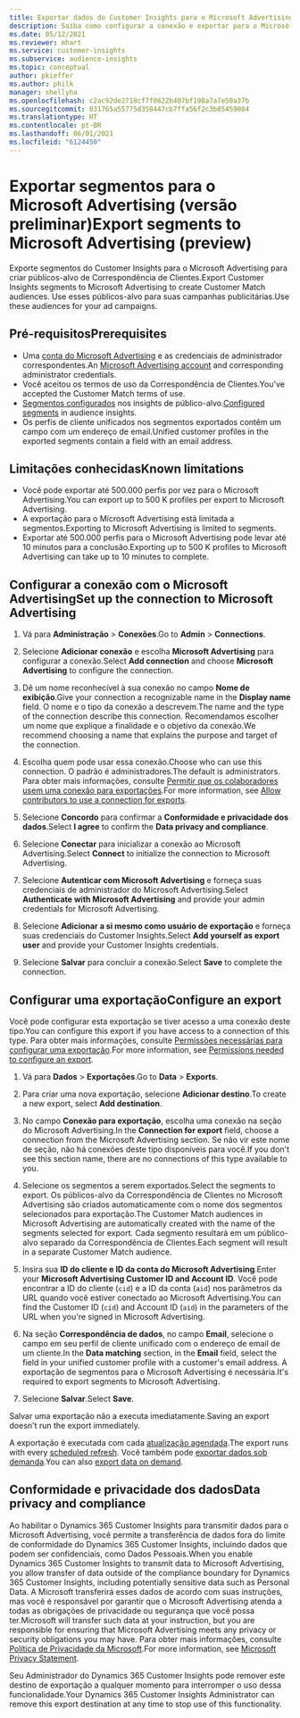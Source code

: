 ```yaml
---
title: Exportar dados do Customer Insights para o Microsoft Advertising
description: Saiba como configurar a conexão e exportar para o Microsoft Advertising.
ms.date: 05/12/2021
ms.reviewer: mhart
ms.service: customer-insights
ms.subservice: audience-insights
ms.topic: conceptual
author: pkieffer
ms.author: philk
manager: shellyha
ms.openlocfilehash: c2ac92de2718cf7f0622b407bf198a7a7e50a37b
ms.sourcegitcommit: 831765a55775d358447cb7ffa56f2c3b85459084
ms.translationtype: HT
ms.contentlocale: pt-BR
ms.lasthandoff: 06/01/2021
ms.locfileid: "6124450"
---
```

# <a name="export-segments-to-microsoft-advertising-preview"></a><span data-ttu-id="1b0da-103">Exportar segmentos para o Microsoft Advertising (versão preliminar)</span><span class="sxs-lookup"><span data-stu-id="1b0da-103">Export segments to Microsoft Advertising (preview)</span></span>

<span data-ttu-id="1b0da-104">Exporte segmentos do Customer Insights para o Microsoft Advertising para criar públicos-alvo de Correspondência de Clientes.</span><span class="sxs-lookup"><span data-stu-id="1b0da-104">Export Customer Insights segments to Microsoft Advertising to create Customer Match audiences.</span></span> <span data-ttu-id="1b0da-105">Use esses públicos-alvo para suas campanhas publicitárias.</span><span class="sxs-lookup"><span data-stu-id="1b0da-105">Use these audiences for your ad campaigns.</span></span>

## <a name="prerequisites"></a><span data-ttu-id="1b0da-106">Pré-requisitos</span><span class="sxs-lookup"><span data-stu-id="1b0da-106">Prerequisites</span></span>

-   <span data-ttu-id="1b0da-107">Uma [conta do Microsoft Advertising](https://ads.microsoft.com/) e as credenciais de administrador correspondentes.</span><span class="sxs-lookup"><span data-stu-id="1b0da-107">An [Microsoft Advertising account](https://ads.microsoft.com/) and corresponding administrator credentials.</span></span>
-   <span data-ttu-id="1b0da-108">Você aceitou os termos de uso da Correspondência de Clientes.</span><span class="sxs-lookup"><span data-stu-id="1b0da-108">You've accepted the Customer Match terms of use.</span></span> 
-   <span data-ttu-id="1b0da-109">[Segmentos configurados](segments.md) nos insights de público-alvo.</span><span class="sxs-lookup"><span data-stu-id="1b0da-109">[Configured segments](segments.md) in audience insights.</span></span>
-   <span data-ttu-id="1b0da-110">Os perfis de cliente unificados nos segmentos exportados contêm um campo com um endereço de email.</span><span class="sxs-lookup"><span data-stu-id="1b0da-110">Unified customer profiles in the exported segments contain a field with an email address.</span></span>

## <a name="known-limitations"></a><span data-ttu-id="1b0da-111">Limitações conhecidas</span><span class="sxs-lookup"><span data-stu-id="1b0da-111">Known limitations</span></span>

- <span data-ttu-id="1b0da-112">Você pode exportar até 500.000 perfis por vez para o Microsoft Advertising.</span><span class="sxs-lookup"><span data-stu-id="1b0da-112">You can export up to 500 K profiles per export to Microsoft Advertising.</span></span>
- <span data-ttu-id="1b0da-113">A exportação para o Microsoft Advertising está limitada a segmentos.</span><span class="sxs-lookup"><span data-stu-id="1b0da-113">Exporting to Microsoft Advertising is limited to segments.</span></span>
- <span data-ttu-id="1b0da-114">Exportar até 500.000 perfis para o Microsoft Advertising pode levar até 10 minutos para a conclusão.</span><span class="sxs-lookup"><span data-stu-id="1b0da-114">Exporting up to 500 K profiles to Microsoft Advertising can take up to 10 minutes to complete.</span></span> 


## <a name="set-up-the-connection-to-microsoft-advertising"></a><span data-ttu-id="1b0da-115">Configurar a conexão com o Microsoft Advertising</span><span class="sxs-lookup"><span data-stu-id="1b0da-115">Set up the connection to Microsoft Advertising</span></span>

1. <span data-ttu-id="1b0da-116">Vá para **Administração** > **Conexões**.</span><span class="sxs-lookup"><span data-stu-id="1b0da-116">Go to **Admin** > **Connections**.</span></span>

1. <span data-ttu-id="1b0da-117">Selecione **Adicionar conexão** e escolha **Microsoft Advertising** para configurar a conexão.</span><span class="sxs-lookup"><span data-stu-id="1b0da-117">Select **Add connection** and choose **Microsoft Advertising** to configure the connection.</span></span>

1. <span data-ttu-id="1b0da-118">Dê um nome reconhecível à sua conexão no campo **Nome de exibição**.</span><span class="sxs-lookup"><span data-stu-id="1b0da-118">Give your connection a recognizable name in the **Display name** field.</span></span> <span data-ttu-id="1b0da-119">O nome e o tipo da conexão a descrevem.</span><span class="sxs-lookup"><span data-stu-id="1b0da-119">The name and the type of the connection describe this connection.</span></span> <span data-ttu-id="1b0da-120">Recomendamos escolher um nome que explique a finalidade e o objetivo da conexão.</span><span class="sxs-lookup"><span data-stu-id="1b0da-120">We recommend choosing a name that explains the purpose and target of the connection.</span></span>

1. <span data-ttu-id="1b0da-121">Escolha quem pode usar essa conexão.</span><span class="sxs-lookup"><span data-stu-id="1b0da-121">Choose who can use this connection.</span></span> <span data-ttu-id="1b0da-122">O padrão é administradores.</span><span class="sxs-lookup"><span data-stu-id="1b0da-122">The default is administrators.</span></span> <span data-ttu-id="1b0da-123">Para obter mais informações, consulte [Permitir que os colaboradores usem uma conexão para exportações](connections.md#allow-contributors-to-use-a-connection-for-exports).</span><span class="sxs-lookup"><span data-stu-id="1b0da-123">For more information, see [Allow contributors to use a connection for exports](connections.md#allow-contributors-to-use-a-connection-for-exports).</span></span>

1. <span data-ttu-id="1b0da-124">Selecione **Concordo** para confirmar a **Conformidade e privacidade dos dados**.</span><span class="sxs-lookup"><span data-stu-id="1b0da-124">Select **I agree** to confirm the **Data privacy and compliance**.</span></span>

1. <span data-ttu-id="1b0da-125">Selecione **Conectar** para inicializar a conexão ao Microsoft Advertising.</span><span class="sxs-lookup"><span data-stu-id="1b0da-125">Select **Connect** to initialize the connection to Microsoft Advertising.</span></span>

1. <span data-ttu-id="1b0da-126">Selecione **Autenticar com Microsoft Advertising** e forneça suas credenciais de administrador do Microsoft Advertising.</span><span class="sxs-lookup"><span data-stu-id="1b0da-126">Select **Authenticate with Microsoft Advertising** and provide your admin credentials for Microsoft Advertising.</span></span>

1. <span data-ttu-id="1b0da-127">Selecione **Adicionar a si mesmo como usuário de exportação** e forneça suas credenciais do Customer Insights.</span><span class="sxs-lookup"><span data-stu-id="1b0da-127">Select **Add yourself as export user** and provide your Customer Insights credentials.</span></span>

1. <span data-ttu-id="1b0da-128">Selecione **Salvar** para concluir a conexão.</span><span class="sxs-lookup"><span data-stu-id="1b0da-128">Select **Save** to complete the connection.</span></span>

## <a name="configure-an-export"></a><span data-ttu-id="1b0da-129">Configurar uma exportação</span><span class="sxs-lookup"><span data-stu-id="1b0da-129">Configure an export</span></span>

<span data-ttu-id="1b0da-130">Você pode configurar esta exportação se tiver acesso a uma conexão deste tipo.</span><span class="sxs-lookup"><span data-stu-id="1b0da-130">You can configure this export if you have access to a connection of this type.</span></span> <span data-ttu-id="1b0da-131">Para obter mais informações, consulte [Permissões necessárias para configurar uma exportação](export-destinations.md#set-up-a-new-export).</span><span class="sxs-lookup"><span data-stu-id="1b0da-131">For more information, see [Permissions needed to configure an export](export-destinations.md#set-up-a-new-export).</span></span>

1. <span data-ttu-id="1b0da-132">Vá para **Dados** > **Exportações**.</span><span class="sxs-lookup"><span data-stu-id="1b0da-132">Go to **Data** > **Exports**.</span></span>

1. <span data-ttu-id="1b0da-133">Para criar uma nova exportação, selecione **Adicionar destino**.</span><span class="sxs-lookup"><span data-stu-id="1b0da-133">To create a new export, select **Add destination**.</span></span>

1. <span data-ttu-id="1b0da-134">No campo **Conexão para exportação**, escolha uma conexão na seção do Microsoft Advertising.</span><span class="sxs-lookup"><span data-stu-id="1b0da-134">In the **Connection for export** field, choose a connection from the Microsoft Advertising section.</span></span> <span data-ttu-id="1b0da-135">Se não vir este nome de seção, não há conexões deste tipo disponíveis para você.</span><span class="sxs-lookup"><span data-stu-id="1b0da-135">If you don't see this section name, there are no connections of this type available to you.</span></span>

1. <span data-ttu-id="1b0da-136">Selecione os segmentos a serem exportados.</span><span class="sxs-lookup"><span data-stu-id="1b0da-136">Select the segments to export.</span></span> <span data-ttu-id="1b0da-137">Os públicos-alvo da Correspondência de Clientes no Microsoft Advertising são criados automaticamente com o nome dos segmentos selecionados para exportação.</span><span class="sxs-lookup"><span data-stu-id="1b0da-137">The Customer Match audiences in Microsoft Advertising are automatically created with the name of the segments selected for export.</span></span> <span data-ttu-id="1b0da-138">Cada segmento resultará em um público-alvo separado da Correspondência de Clientes.</span><span class="sxs-lookup"><span data-stu-id="1b0da-138">Each segment will result in a separate Customer Match audience.</span></span> 

1. <span data-ttu-id="1b0da-139">Insira sua **ID do cliente e ID da conta do Microsoft Advertising**.</span><span class="sxs-lookup"><span data-stu-id="1b0da-139">Enter your **Microsoft Advertising Customer ID and Account ID**.</span></span> <span data-ttu-id="1b0da-140">Você pode encontrar a ID do cliente (`cid`) e a ID da conta (`aid`) nos parâmetros da URL quando você estiver conectado ao Microsoft Advertising.</span><span class="sxs-lookup"><span data-stu-id="1b0da-140">You can find the Customer ID (`cid`) and Account ID (`aid`) in the parameters of the URL when you're signed in Microsoft Advertising.</span></span>

1. <span data-ttu-id="1b0da-141">Na seção **Correspondência de dados**, no campo **Email**, selecione o campo em seu perfil de cliente unificado com o endereço de email de um cliente.</span><span class="sxs-lookup"><span data-stu-id="1b0da-141">In the **Data matching** section, in the **Email** field, select the field in your unified customer profile with a customer's email address.</span></span> <span data-ttu-id="1b0da-142">A exportação de segmentos para o Microsoft Advertising é necessária.</span><span class="sxs-lookup"><span data-stu-id="1b0da-142">It's required to export segments to Microsoft Advertising.</span></span>

1. <span data-ttu-id="1b0da-143">Selecione **Salvar**.</span><span class="sxs-lookup"><span data-stu-id="1b0da-143">Select **Save**.</span></span>

<span data-ttu-id="1b0da-144">Salvar uma exportação não a executa imediatamente.</span><span class="sxs-lookup"><span data-stu-id="1b0da-144">Saving an export doesn't run the export immediately.</span></span>

<span data-ttu-id="1b0da-145">A exportação é executada com cada [atualização agendada](system.md#schedule-tab).</span><span class="sxs-lookup"><span data-stu-id="1b0da-145">The export runs with every [scheduled refresh](system.md#schedule-tab).</span></span> <span data-ttu-id="1b0da-146">Você também pode [exportar dados sob demanda](export-destinations.md#run-exports-on-demand).</span><span class="sxs-lookup"><span data-stu-id="1b0da-146">You can also [export data on demand](export-destinations.md#run-exports-on-demand).</span></span> 


## <a name="data-privacy-and-compliance"></a><span data-ttu-id="1b0da-147">Conformidade e privacidade dos dados</span><span class="sxs-lookup"><span data-stu-id="1b0da-147">Data privacy and compliance</span></span>

<span data-ttu-id="1b0da-148">Ao habilitar o Dynamics 365 Customer Insights para transmitir dados para o Microsoft Advertising, você permite a transferência de dados fora do limite de conformidade do Dynamics 365 Customer Insights, incluindo dados que podem ser confidenciais, como Dados Pessoais.</span><span class="sxs-lookup"><span data-stu-id="1b0da-148">When you enable Dynamics 365 Customer Insights to transmit data to Microsoft Advertising, you allow transfer of data outside of the compliance boundary for Dynamics 365 Customer Insights, including potentially sensitive data such as Personal Data.</span></span> <span data-ttu-id="1b0da-149">A Microsoft transferirá esses dados de acordo com suas instruções, mas você é responsável por garantir que o Microsoft Advertising atenda a todas as obrigações de privacidade ou segurança que você possa ter.</span><span class="sxs-lookup"><span data-stu-id="1b0da-149">Microsoft will transfer such data at your instruction, but you are responsible for ensuring that Microsoft Advertising meets any privacy or security obligations you may have.</span></span> <span data-ttu-id="1b0da-150">Para obter mais informações, consulte [Política de Privacidade da Microsoft](https://go.microsoft.com/fwlink/?linkid=396732).</span><span class="sxs-lookup"><span data-stu-id="1b0da-150">For more information, see [Microsoft Privacy Statement](https://go.microsoft.com/fwlink/?linkid=396732).</span></span>

<span data-ttu-id="1b0da-151">Seu Administrador do Dynamics 365 Customer Insights pode remover este destino de exportação a qualquer momento para interromper o uso dessa funcionalidade.</span><span class="sxs-lookup"><span data-stu-id="1b0da-151">Your Dynamics 365 Customer Insights Administrator can remove this export destination at any time to stop use of this functionality.</span></span>
